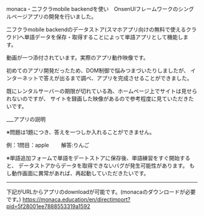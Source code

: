 monaca・二フクラmobile backendを使い　OnsenUIフレームワークのシングルページアプリの開発を行いました。

二フクラmobile backendのデータストア(スマホアプリ向けの無料で使えるクラウド)へ単語データを保存・取得することによって単語アプリとして機能します。

動画が一つ添付されています。実際のアプリ動作映像です。

初めてのアプリ開発だったため、DOM制御で悩みつまづいたりしましたが、
インターネットで答えが出るまで調べ、アプリを完成させることができました。

既にレンタルサーバーの期限が切れている為、ホームページ上でサイトは見せられないのですが、
サイトを録画した映像があるので参考程度に見ていただきたいです。

___アプリの説明

※問題は1題につき、答えを一つしか入れることができません。

例：1問目：apple　 　解答:りんご

※単語追加フォームで単語をデートストアに保存後、単語練習をすぐ開始すると、
 データストアからデータを取得できないバグが発生可能性があります。
 もし動作画面に異常があれば、再起動していただきたいです。
___
下記がURLからアプリのdownloadが可能です。(monacaのダウンロードが必要です。)
https://monaca.education/en/directimport?pid=5f28001ee7888553319a1592

